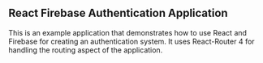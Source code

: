 ## React Firebase Authentication Application
This is an example application that demonstrates how to use React and Firebase
for creating an authentication system. It uses React-Router 4 for handling the routing aspect of the application.